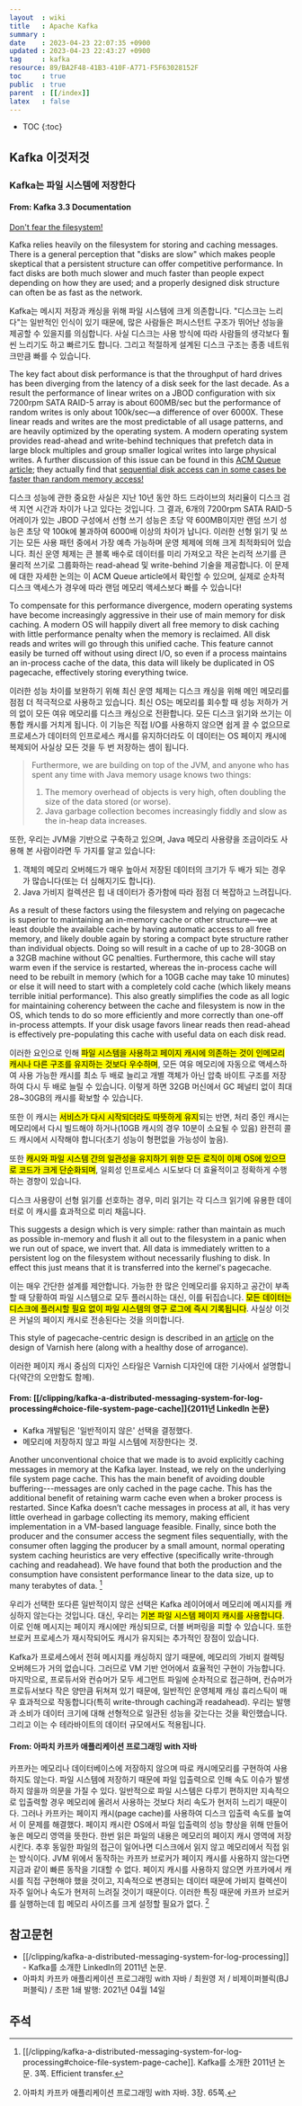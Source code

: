 ```yaml
---
layout  : wiki
title   : Apache Kafka
summary : 
date    : 2023-04-23 22:07:35 +0900
updated : 2023-04-23 22:43:27 +0900
tag     : kafka
resource: 89/BA2F48-41B3-410F-A771-F5F63028152F
toc     : true
public  : true
parent  : [[/index]]
latex   : false
---
```

* TOC
{:toc}

## Kafka 이것저것
### Kafka는 파일 시스템에 저장한다

#### From: Kafka 3.3 Documentation

[Don't fear the filesystem!](https://kafka.apache.org/33/documentation.html#design_filesystem )

>
Kafka relies heavily on the filesystem for storing and caching messages.
There is a general perception that "disks are slow" which makes people skeptical that a persistent structure can offer competitive performance.
In fact disks are both much slower and much faster than people expect depending on how they are used; and a properly designed disk structure can often be as fast as the network.

Kafka는 메시지 저장과 캐싱을 위해 파일 시스템에 크게 의존합니다.
"디스크는 느리다"는 일반적인 인식이 있기 때문에, 많은 사람들은 퍼시스턴트 구조가 뛰어난 성능을 제공할 수 있을지를 의심합니다.
사실 디스크는 사용 방식에 따라 사람들의 생각보다 훨씬 느리기도 하고 빠르기도 합니다.
그리고 적절하게 설계된 디스크 구조는 종종 네트워크만큼 빠를 수 있습니다.

>
The key fact about disk performance is that the throughput of hard drives has been diverging from the latency of a disk seek for the last decade.
As a result the performance of linear writes on a JBOD configuration with six 7200rpm SATA RAID-5 array is about 600MB/sec but the performance of random writes is only about 100k/sec—a difference of over 6000X.
These linear reads and writes are the most predictable of all usage patterns, and are heavily optimized by the operating system.
A modern operating system provides read-ahead and write-behind techniques that prefetch data in large block multiples and group smaller logical writes into large physical writes.
A further discussion of this issue can be found in this [ACM Queue article]( http://queue.acm.org/detail.cfm?id=1563874 ); they actually find that [sequential disk access can in some cases be faster than random memory access!]( http://deliveryimages.acm.org/10.1145/1570000/1563874/jacobs3.jpg )

디스크 성능에 관한 중요한 사실은 지난 10년 동안 하드 드라이브의 처리율이 디스크 검색 지연 시간과 차이가 나고 있다는 것입니다.
그 결과, 6개의 7200rpm SATA RAID-5 어레이가 있는 JBOD 구성에서 선형 쓰기 성능은 초당 약 600MB이지만 랜덤 쓰기 성능은 초당 약 100k에 불과하여 6000배 이상의 차이가 납니다.
이러한 선형 읽기 및 쓰기는 모든 사용 패턴 중에서 가장 예측 가능하며 운영 체제에 의해 크게 최적화되어 있습니다.
최신 운영 체제는 큰 블록 배수로 데이터를 미리 가져오고 작은 논리적 쓰기를 큰 물리적 쓰기로 그룹화하는 read-ahead 및 write-behind 기술을 제공합니다.
이 문제에 대한 자세한 논의는 이 ACM Queue article에서 확인할 수 있으며,
실제로 순차적 디스크 액세스가 경우에 따라 랜덤 메모리 액세스보다 빠를 수 있습니다!

>
To compensate for this performance divergence, modern operating systems have become increasingly aggressive in their use of main memory for disk caching.
A modern OS will happily divert all free memory to disk caching with little performance penalty when the memory is reclaimed.
All disk reads and writes will go through this unified cache.
This feature cannot easily be turned off without using direct I/O, so even if a process maintains an in-process cache of the data, this data will likely be duplicated in OS pagecache, effectively storing everything twice.

이러한 성능 차이를 보완하기 위해 최신 운영 체제는 디스크 캐싱을 위해 메인 메모리를 점점 더 적극적으로 사용하고 있습니다.
최신 OS는 메모리를 회수할 때 성능 저하가 거의 없이 모든 여유 메모리를 디스크 캐싱으로 전환합니다.
모든 디스크 읽기와 쓰기는 이 통합 캐시를 거치게 됩니다.
이 기능은 직접 I/O를 사용하지 않으면 쉽게 끌 수 없으므로 프로세스가 데이터의 인프로세스 캐시를 유지하더라도 이 데이터는 OS 페이지 캐시에 복제되어 사실상 모든 것을 두 번 저장하는 셈이 됩니다.

> Furthermore, we are building on top of the JVM, and anyone who has spent any time with Java memory usage knows two things:
>
> 1. The memory overhead of objects is very high, often doubling the size of the data stored (or worse).
> 2. Java garbage collection becomes increasingly fiddly and slow as the in-heap data increases.

또한, 우리는 JVM을 기반으로 구축하고 있으며, Java 메모리 사용량을 조금이라도 사용해 본 사람이라면 두 가지를 알고 있습니다:

1. 객체의 메모리 오버헤드가 매우 높아서 저장된 데이터의 크기가 두 배가 되는 경우가 많습니다(또는 더 심해지기도 합니다).
2. Java 가비지 컬렉션은 힙 내 데이터가 증가함에 따라 점점 더 복잡하고 느려집니다.

>
As a result of these factors using the filesystem and relying on pagecache is superior to maintaining an in-memory cache or other structure—we at least double the available cache by having automatic access to all free memory, and likely double again by storing a compact byte structure rather than individual objects.
Doing so will result in a cache of up to 28-30GB on a 32GB machine without GC penalties.
Furthermore, this cache will stay warm even if the service is restarted, whereas the in-process cache will need to be rebuilt in memory (which for a 10GB cache may take 10 minutes) or else it will need to start with a completely cold cache (which likely means terrible initial performance).
This also greatly simplifies the code as all logic for maintaining coherency between the cache and filesystem is now in the OS, which tends to do so more efficiently and more correctly than one-off in-process attempts.
If your disk usage favors linear reads then read-ahead is effectively pre-populating this cache with useful data on each disk read.

이러한 요인으로 인해 <mark>파일 시스템을 사용하고 페이지 캐시에 의존하는 것이 인메모리 캐시나 다른 구조를 유지하는 것보다 우수하며</mark>, 모든 여유 메모리에 자동으로 액세스하여 사용 가능한 캐시를 최소 두 배로 늘리고 개별 객체가 아닌 압축 바이트 구조를 저장하여 다시 두 배로 늘릴 수 있습니다.
이렇게 하면 32GB 머신에서 GC 페널티 없이 최대 28~30GB의 캐시를 확보할 수 있습니다.

또한 이 캐시는 <mark>서비스가 다시 시작되더라도 따뜻하게 유지</mark>되는 반면, 처리 중인 캐시는 메모리에서 다시 빌드해야 하거나(10GB 캐시의 경우 10분이 소요될 수 있음) 완전히 콜드 캐시에서 시작해야 합니다(초기 성능이 형편없을 가능성이 높음).

또한 <mark>캐시와 파일 시스템 간의 일관성을 유지하기 위한 모든 로직이 이제 OS에 있으므로 코드가 크게 단순화되며</mark>, 일회성 인프로세스 시도보다 더 효율적이고 정확하게 수행하는 경향이 있습니다.

디스크 사용량이 선형 읽기를 선호하는 경우, 미리 읽기는 각 디스크 읽기에 유용한 데이터로 이 캐시를 효과적으로 미리 채웁니다.

>
This suggests a design which is very simple: rather than maintain as much as possible in-memory and flush it all out to the filesystem in a panic when we run out of space, we invert that.
All data is immediately written to a persistent log on the filesystem without necessarily flushing to disk.
In effect this just means that it is transferred into the kernel's pagecache.

이는 매우 간단한 설계를 제안합니다.
가능한 한 많은 인메모리를 유지하고 공간이 부족할 때 당황하여 파일 시스템으로 모두 플러시하는 대신, 이를 뒤집습니다.
<mark>모든 데이터는 디스크에 플러시할 필요 없이 파일 시스템의 영구 로그에 즉시 기록됩니다</mark>.
사실상 이것은 커널의 페이지 캐시로 전송된다는 것을 의미합니다.

>
This style of pagecache-centric design is described in an [article](http://varnish-cache.org/wiki/ArchitectNotes ) on the design of Varnish here (along with a healthy dose of arrogance).

이러한 페이지 캐시 중심의 디자인 스타일은 Varnish 디자인에 대한 기사에서 설명합니다(약간의 오만함도 함께).

#### From: [[/clipping/kafka-a-distributed-messaging-system-for-log-processing#choice-file-system-page-cache]]{2011년 LinkedIn 논문}

- Kafka 개발팀은 '일반적이지 않은' 선택을 결정했다.
- 메모리에 저장하지 않고 파일 시스템에 저장한다는 것.

>
Another unconventional choice that we made is to avoid explicitly caching messages in memory at the Kafka layer.
Instead, we rely on the underlying file system page cache.
This has the main benefit of avoiding double buffering---messages are only cached in the page cache.
This has the additional benefit of retaining warm cache even when a broker process is restarted.
Since Kafka doesn’t cache messages in process at all, it has very little overhead in garbage collecting its memory, making efficient implementation in a VM-based language feasible.
Finally, since both the producer and the consumer access the segment files sequentially, with the consumer often lagging the producer by a small amount, normal operating system caching heuristics are very effective (specifically write-through caching and readahead).
We have found that both the production and the consumption have consistent performance linear to the data size, up to many terabytes of data.
[^kafka-2011-paper-choice-file-system-page-cache]

우리가 선택한 또다른 일반적이지 않은 선택은 Kafka 레이어에서 메모리에 메시지를 캐싱하지 않는다는 것입니다.
대신, 우리는 <mark>기본 파일 시스템 페이지 캐시를 사용합니다</mark>.
이로 인해 메시지는 페이지 캐시에만 캐싱되므로, 더블 버퍼링을 피할 수 있습니다.
또한 브로커 프로세스가 재시작되어도 캐시가 유지되는 추가적인 장점이 있습니다.

Kafka가 프로세스에서 전혀 메시지를 캐싱하지 않기 때문에, 메모리의 가비지 컬렉팅 오버헤드가 거의 없습니다.
그러므로 VM 기반 언어에서 효율적인 구현이 가능합니다.
마지막으로, 프로듀서와 컨슈머가 모두 세그먼트 파일에 순차적으로 접근하며,
컨슈머가 프로듀서보다 작은 양만큼 뒤쳐져 있기 때문에,
일반적인 운영체제 캐싱 휴리스틱이 매우 효과적으로 작동합니다(특히 write-through caching과 readahead).
우리는 발행과 소비가 데이터 크기에 대해 선형적으로 일관된 성능을 갖는다는 것을 확인했습니다.
그리고 이는 수 테라바이트의 데이터 규모에서도 적용됩니다.

#### From: 아파치 카프카 애플리케이션 프로그래밍 with 자바

>
카프카는 메모리나 데이터베이스에 저장하지 않으며 따로 캐시메모리를 구현하여 사용하지도 않는다.
파일 시스템에 저장하기 때문에 파일 입출력으로 인해 속도 이슈가 발생하지 않을까 의문을 가질 수 있다.
일반적으로 파일 시스템은 다루기 편하지만 지속적으로 입출력할 경우 메모리에 올려서 사용하는 것보다 처리 속도가 현저히 느리기 때문이다.
그러나 카프카는 페이지 캐시(page cache)를 사용하여 디스크 입출력 속도를 높여서 이 문제를 해결했다.
페이지 캐시란 OS에서 파일 입출력의 성능 향상을 위해 만들어 놓은 메모리 영역을 뜻한다.
한번 읽은 파일의 내용은 메모리의 페이지 캐시 영역에 저장시킨다.
추후 동일한 파일의 접근이 일어나면 디스크에서 읽지 않고 메모리에서 직접 읽는 방식이다.
JVM 위에서 동작하는 카프카 브로커가 페이지 캐시를 사용하지 않는다면 지금과 같이 빠른 동작을 기대할 수 없다.
페이지 캐시를 사용하지 않으면 카프카에서 캐시를 직접 구현해야 했을 것이고,
지속적으로 변경되는 데이터 때문에 가비지 컬렉션이 자주 일어나 속도가 현저히 느려질 것이기 때문이다.
이러한 특징 때문에 카프카 브로커를 실행하는데 힙 메모리 사이즈를 크게 설정할 필요가 없다.
[^kafka-app-programming-java-66]

## 참고문헌

- [[/clipping/kafka-a-distributed-messaging-system-for-log-processing]] - Kafka를 소개한 LinkedIn의 2011년 논문.
- 아파치 카프카 애플리케이션 프로그래밍 with 자바 / 최원영 저 / 비제이퍼블릭(BJ퍼블릭) / 초판 1쇄 발행: 2021년 04월 14일

## 주석

[^kafka-2011-paper-choice-file-system-page-cache]: [[/clipping/kafka-a-distributed-messaging-system-for-log-processing#choice-file-system-page-cache]]. Kafka를 소개한 2011년 논문. 3쪽. Efficient transfer. 
[^kafka-app-programming-java-66]: 아파치 카프카 애플리케이션 프로그래밍 with 자바. 3장. 65쪽.

